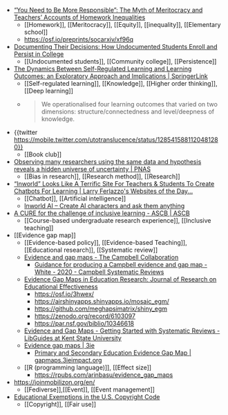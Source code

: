 - [“You Need to Be More Responsible”: The Myth of Meritocracy and Teachers’ Accounts of Homework Inequalities](https://journals.sagepub.com/doi/abs/10.3102/0013189X221111337)
	- [[Homework]], [[Meritocracy]], [[Equity]], [[inequality]], [[Elementary school]]
	- https://osf.io/preprints/socarxiv/xf96q
- [Documenting Their Decisions: How Undocumented Students Enroll and Persist in College](https://edworkingpapers.com/ai22-577)
	- [[Undocumented students]], [[Community college]], [[Persistence]]
- [The Dynamics Between Self-Regulated Learning and Learning Outcomes: an Exploratory Approach and Implications | SpringerLink](https://link.springer.com/article/10.1007/s11409-022-09308-9?utm_source=toc&utm_medium=email&utm_campaign=toc_11409_17_3&utm_content=etoc_springer_20221130)
	- [[Self-regulated learning]], [[Knowledge]], [[Higher order thinking]], [[Deep learning]]
	- >We operationalised four learning outcomes that varied on two dimensions: structure/connectedness and level/deepness of knowledge.
- {{twitter https://mobile.twitter.com/utotranslucence/status/1285415881120481280}}
	- [[Book club]]
- [Observing many researchers using the same data and hypothesis reveals a hidden universe of uncertainty | PNAS](https://www.pnas.org/doi/10.1073/pnas.2203150119)
	- [[Bias in research]], [[Research method]], [[Research]]
- [“Inworld” Looks Like A Terrific Site For Teachers & Students To Create Chatbots For Learning | Larry Ferlazzo's Websites of the Day...](https://larryferlazzo.edublogs.org/2022/12/01/inworld-looks-like-a-terrific-site-for-teachers-students-to-create-chatbots-for-learning/)
	- [[Chatbot]], [[Artificial intelligence]]
	- [Inworld AI – Create AI characters and ask them anything](https://inworld.ai/)
- [A CURE for the challenge of inclusive learning - ASCB | ASCB](https://www.ascb.org/publications-columns/career-navigator/a-cure-for-the-challenge-of-inclusive-learning/)
	- [[Course-based undergraduate research experience]], [[Inclusive teaching]]
- [[Evidence gap map]]
	- [[Evidence-based policy]], [[Evidence-based Teaching]], [[Educational research]], [[Systematic review]]
	- [Evidence and gap maps - The Campbell Collaboration](https://www.campbellcollaboration.org/evidence-gap-maps.html)
		- [Guidance for producing a Campbell evidence and gap map - White - 2020 - Campbell Systematic Reviews](https://onlinelibrary.wiley.com/doi/10.1002/cl2.1125)
	- [Evidence Gap Maps in Education Research: Journal of Research on Educational Effectiveness](https://www.tandfonline.com/doi/abs/10.1080/19345747.2022.2139312)
		- https://osf.io/3hwex/
		- https://airshinyapps.shinyapps.io/mosaic_egm/
		- https://github.com/meghapsimatrix/shiny_egm
		- https://zenodo.org/record/6103097
		- https://par.nsf.gov/biblio/10346618
	- [Evidence and Gap Maps - Getting Started with Systematic Reviews - LibGuides at Kent State University](https://libguides.library.kent.edu/c.php?g=634621&p=7012598)
	- [Evidence gap maps | 3ie](https://www.3ieimpact.org/evidence-hub/evidence-gap-maps)
		- [Primary and Secondary Education Evidence Gap Map | gapmaps.3ieimpact.org](https://gapmaps.3ieimpact.org/evidence-maps/primary-and-secondary-education-evidence-gap-map)
	- [[R (programming language)]], [[Effect size]]
		- https://rpubs.com/arinbasu/evidence_gap_maps
- https://joinmobilizon.org/en/
	- [[Fediverse]],[[Event]], [[Event management]]
- [Educational Exemptions in the U.S. Copyright Code](https://librarycopyright.net/resources/exemptions/index.php)
	- [[Copyright]], [[Fair use]]